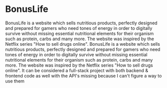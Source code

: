 # BonusLife
BonusLife is a website which sells nutritious products, perfectly designed and prepared for gamers who need tones of energy in order to digitally survive without missing essential nutritional elements for their organism such as protein, carbs and many more. The website was inspired by the Netflix series "How to sell drugs online". BonusLife is a website which sells nutritious products, perfectly designed and prepared for gamers who need tones of energy in order to digitally survive without missing essential nutritional elements for their organism such as protein, carbs and many more. The website was inspired by the Netflix series "How to sell drugs online". It can be considered a full-stack project with both backend & frontend code as well with the API's missing because I can't figure a way to use them
